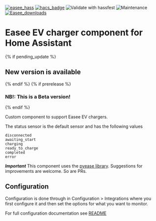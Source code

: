 [![easee_hass](https://img.shields.io/github/release/nordicopen/easee_hass.svg?1)](https://github.com/nordicopen/easee_hass) [![hacs_badge](https://img.shields.io/badge/HACS-Default-orange.svg)](https://github.com/custom-components/hacs) ![Validate with hassfest](https://github.com/nordicopen/easee_hass/workflows/Validate%20with%20hassfest/badge.svg) ![Maintenance](https://img.shields.io/maintenance/yes/2023.svg) [![Easee_downloads](https://img.shields.io/github/downloads/nordicopen/easee_hass/total)](https://github.com/nordicopen/easee_hass)



# Easee EV charger component for Home Assistant

{% if pending_update %}

## New version is available

{% endif %}
{% if prerelease %}

### NB!: This is a Beta version!

{% endif %}

Custom component to support Easee EV chargers.

The status sensor is the default sensor and has the following values

```
disconnected
awaiting_start
charging
ready_to_charge
completed
error
```

**_Important_**
This component uses the [pyease library](https://github.com/nordicopen/pyeasee).
Suggestions for improvements are welcome. So are PRs.

## Configuration

Configuration is done through in Configuration > Integrations where you first configure it and then set the options for what you want to monitor.

For full configuration documentation see [README](https://github.com/nordicopen/easee_hass)
